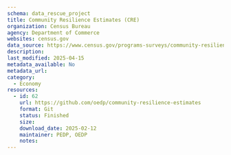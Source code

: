 ```yaml
---
schema: data_rescue_project 
title: Community Resilience Estimates (CRE)
organization: Census Bureau
agency: Department of Commerce
websites: census.gov
data_source: https://www.census.gov/programs-surveys/community-resilience-estimates.html
description: 
last_modified: 2025-04-15
metadata_available: No
metadata_url: 
category:
  - Economy
resources:
  - id: 62
    url: https://github.com/oedp/community-resilience-estimates
    format: Git
    status: Finished
    size: 
    download_date: 2025-02-12
    maintainer: PEDP, OEDP
    notes: 
---
```

